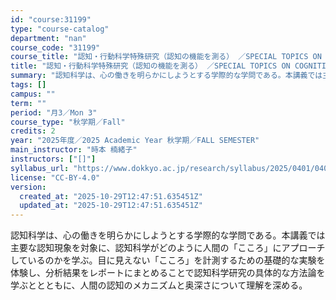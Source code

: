 ```yaml
---
id: "course:31199"
type: "course-catalog"
department: "nan"
course_code: "31199"
course_title: "認知・行動科学特殊研究（認知の機能を測る） ／SPECIAL TOPICS ON COGNITIVE AND BEHAVIORAL SCIENCES : EXPERIMENTAL RESEARCH IN COGNITIVE SCIENCE"
title: "認知・行動科学特殊研究（認知の機能を測る） ／SPECIAL TOPICS ON COGNITIVE AND BEHAVIORAL SCIENCES : EXPERIMENTAL RESEARCH IN COGNITIVE SCIENCE"
summary: "認知科学は、心の働きを明らかにしようとする学際的な学問である。本講義では主要な認知現象を対象に、認知科学がどのように人間の「こころ」にアプローチしているのかを学ぶ。目に見えない「こころ」を計測するための基礎的な実験を体験し、分析結果をレポー…"
tags: []
campus: ""
term: ""
period: "月3／Mon 3"
course_type: "秋学期／Fall"
credits: 2
year: "2025年度／2025 Academic Year 秋学期／FALL SEMESTER"
main_instructor: "時本 楠緒子"
instructors: ["[]"]
syllabus_url: "https://www.dokkyo.ac.jp/research/syllabus/2025/0401/0401_31199_ja_JP.html"
license: "CC-BY-4.0"
version:
  created_at: "2025-10-29T12:47:51.635451Z"
  updated_at: "2025-10-29T12:47:51.635451Z"
---
```

認知科学は、心の働きを明らかにしようとする学際的な学問である。本講義では主要な認知現象を対象に、認知科学がどのように人間の「こころ」にアプローチしているのかを学ぶ。目に見えない「こころ」を計測するための基礎的な実験を体験し、分析結果をレポートにまとめることで認知科学研究の具体的な方法論を学ぶととともに、人間の認知のメカニズムと奥深さについて理解を深める。
